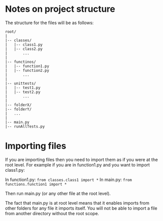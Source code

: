 # Notes on project structure

The structure for the files will be as follows:
```
root/
|
|-- classes/
|   |-- class1.py
|   |-- class2.py
|       ...
|
|-- functinos/
|   |-- function1.py
|   |-- function2.py
|       ...
|
|-- unittests/
|   |-- test1.py
|   |-- test2.py
|       ...
|
|-- folderX/
|-- folderY/
|   ...
|
|-- main.py
|-- runAllTests.py
```

# Importing files

If you are importing files then you need to import them as if you were at the root level. 
For example if you are in function1.py and you want to import class1.py:

In function1.py: `from classes.class1 import *`
In main.py: `from functions.function1 import *`

Then run main.py (or any other file at the root level).

The fact that main.py is at root level means that it enables imports from other folders 
for any file it imports itself. You will not be able to import a file from another 
directory without the root scope.
